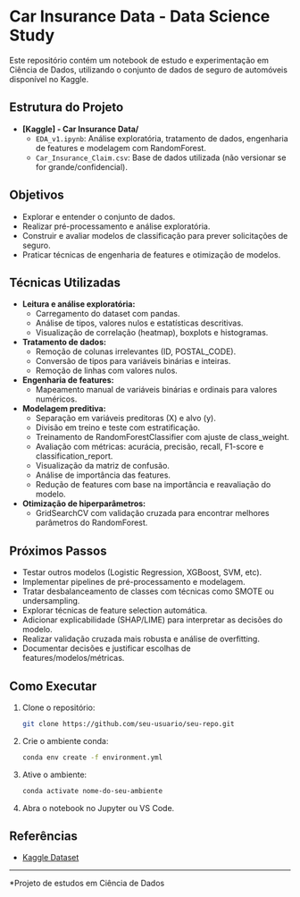 # Car Insurance Data - Data Science Study

Este repositório contém um notebook de estudo e experimentação em Ciência de Dados, utilizando o conjunto de dados de seguro de automóveis disponível no Kaggle.

## Estrutura do Projeto

- **[Kaggle] - Car Insurance Data/**
  - `EDA_v1.ipynb`: Análise exploratória, tratamento de dados, engenharia de features e modelagem com RandomForest.
  - `Car_Insurance_Claim.csv`: Base de dados utilizada (não versionar se for grande/confidencial).

## Objetivos

- Explorar e entender o conjunto de dados.
- Realizar pré-processamento e análise exploratória.
- Construir e avaliar modelos de classificação para prever solicitações de seguro.
- Praticar técnicas de engenharia de features e otimização de modelos.

## Técnicas Utilizadas

- **Leitura e análise exploratória:**
    - Carregamento do dataset com pandas.
    - Análise de tipos, valores nulos e estatísticas descritivas.
    - Visualização de correlação (heatmap), boxplots e histogramas.
- **Tratamento de dados:**
    - Remoção de colunas irrelevantes (ID, POSTAL_CODE).
    - Conversão de tipos para variáveis binárias e inteiras.
    - Remoção de linhas com valores nulos.
- **Engenharia de features:**
    - Mapeamento manual de variáveis binárias e ordinais para valores numéricos.
- **Modelagem preditiva:**
    - Separação em variáveis preditoras (X) e alvo (y).
    - Divisão em treino e teste com estratificação.
    - Treinamento de RandomForestClassifier com ajuste de class_weight.
    - Avaliação com métricas: acurácia, precisão, recall, F1-score e classification_report.
    - Visualização da matriz de confusão.
    - Análise de importância das features.
    - Redução de features com base na importância e reavaliação do modelo.
- **Otimização de hiperparâmetros:**
    - GridSearchCV com validação cruzada para encontrar melhores parâmetros do RandomForest.

## Próximos Passos

- Testar outros modelos (Logistic Regression, XGBoost, SVM, etc).
- Implementar pipelines de pré-processamento e modelagem.
- Tratar desbalanceamento de classes com técnicas como SMOTE ou undersampling.
- Explorar técnicas de feature selection automática.
- Adicionar explicabilidade (SHAP/LIME) para interpretar as decisões do modelo.
- Realizar validação cruzada mais robusta e análise de overfitting.
- Documentar decisões e justificar escolhas de features/modelos/métricas.

## Como Executar

1. Clone o repositório:
    ```bash
    git clone https://github.com/seu-usuario/seu-repo.git
    ```
2. Crie o ambiente conda:
    ```bash
    conda env create -f environment.yml
    ```
3. Ative o ambiente:
    ```bash
    conda activate nome-do-seu-ambiente
    ```
4. Abra o notebook no Jupyter ou VS Code.

## Referências

- [Kaggle Dataset](https://www.kaggle.com/datasets/sagnik1511/car-insurance-data)

---

*Projeto de estudos em Ciência de Dados